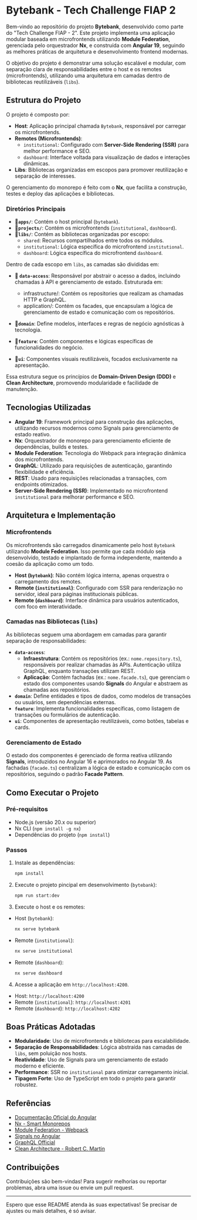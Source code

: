 # Bytebank - Tech Challenge FIAP 2

Bem-vindo ao repositório do projeto **Bytebank**, desenvolvido como parte do "Tech Challenge FIAP - 2". Este projeto implementa uma aplicação modular baseada em microfrontends utilizando **Module Federation**, gerenciada pelo orquestrador **Nx**, e construída com **Angular 19**, seguindo as melhores práticas de arquitetura e desenvolvimento frontend modernas.

O objetivo do projeto é demonstrar uma solução escalável e modular, com separação clara de responsabilidades entre o host e os remotes (microfrontends), utilizando uma arquitetura em camadas dentro de bibliotecas reutilizáveis (`libs`).

## Estrutura do Projeto

O projeto é composto por:
- **Host**: Aplicação principal chamada `Bytebank`, responsável por carregar os microfrontends.
- **Remotes (Microfrontends)**:
  - `institutional`: Configurado com **Server-Side Rendering (SSR)** para melhor performance e SEO.
  - `dashboard`: Interface voltada para visualização de dados e interações dinâmicas.
- **Libs**: Bibliotecas organizadas em escopos para promover reutilização e separação de interesses.

O gerenciamento do monorepo é feito com o **Nx**, que facilita a construção, testes e deploy das aplicações e bibliotecas.

### Diretórios Principais
- **📂`apps/`**: Contém o host principal (`bytebank`).
- **📂`projects/`**: Contém os microfrontends (`institutional`, `dashboard`).
- **📂`libs/`**: Contém as bibliotecas organizadas por escopo:
  - `shared`: Recursos compartilhados entre todos os módulos.
  - `institutional`: Lógica específica do microfrontend `institutional`.
  - `dashboard`: Lógica específica do microfrontend `dashboard`.

Dentro de cada escopo em `libs`, as camadas são divididas em:

- **📂 `data-access`**: Responsável por abstrair o acesso a dados, incluindo chamadas à API e gerenciamento de estado.
  Estruturada em:
    - infrastructure/: Contém os repositories que realizam as chamadas HTTP e GraphQL.
    - application/: Contém os facades, que encapsulam a lógica de gerenciamento de estado e comunicação com os repositórios.
  
- **📂`domain`**: Define modelos, interfaces e regras de negócio agnósticas à tecnologia.
- **📂`feature`**: Contém componentes e lógicas específicas de funcionalidades do negócio.
- **📂`ui`**: Componentes visuais reutilizáveis, focados exclusivamente na apresentação.

Essa estrutura segue os princípios de **Domain-Driven Design (DDD)** e **Clean Architecture**, promovendo modularidade e facilidade de manutenção.

## Tecnologias Utilizadas

- **Angular 19**: Framework principal para construção das aplicações, utilizando recursos modernos como Signals para gerenciamento de estado reativo.
- **Nx**: Orquestrador de monorepo para gerenciamento eficiente de dependências, builds e testes.
- **Module Federation**: Tecnologia do Webpack para integração dinâmica dos microfrontends.
- **GraphQL**: Utilizado para requisições de autenticação, garantindo flexibilidade e eficiência.
- **REST**: Usado para requisições relacionadas a transações, com endpoints otimizados.
- **Server-Side Rendering (SSR)**: Implementado no microfrontend `institutional` para melhorar performance e SEO.

## Arquitetura e Implementação

### Microfrontends
Os microfrontends são carregados dinamicamente pelo host `Bytebank` utilizando **Module Federation**. Isso permite que cada módulo seja desenvolvido, testado e implantado de forma independente, mantendo a coesão da aplicação como um todo.

- **Host (`bytebank`)**: Não contém lógica interna, apenas orquestra o carregamento dos remotes.
- **Remote (`institutional`)**: Configurado com SSR para renderização no servidor, ideal para páginas institucionais públicas.
- **Remote (`dashboard`)**: Interface dinâmica para usuários autenticados, com foco em interatividade.

### Camadas nas Bibliotecas (`libs`)
As bibliotecas seguem uma abordagem em camadas para garantir separação de responsabilidades:

- **`data-access`**:
  - **Infraestrutura**: Contém os repositórios (ex.: `nome.repository.ts`), responsáveis por realizar chamadas às APIs. Autenticação utiliza GraphQL, enquanto transações utilizam REST.
  - **Aplicação**: Contém fachadas (ex.: `nome.facade.ts`), que gerenciam o estado dos componentes usando **Signals** do Angular e abstraem as chamadas aos repositórios.
- **`domain`**: Define entidades e tipos de dados, como modelos de transações ou usuários, sem dependências externas.
- **`feature`**: Implementa funcionalidades específicas, como listagem de transações ou formulários de autenticação.
- **`ui`**: Componentes de apresentação reutilizáveis, como botões, tabelas e cards.

### Gerenciamento de Estado
O estado dos componentes é gerenciado de forma reativa utilizando **Signals**, introduzidos no Angular 16 e aprimorados no Angular 19. As fachadas (`facade.ts`) centralizam a lógica de estado e comunicação com os repositórios, seguindo o padrão **Facade Pattern**.

## Como Executar o Projeto

### Pré-requisitos
- Node.js (versão 20.x ou superior)
- Nx CLI (`npm install -g nx`)
- Dependências do projeto (`npm install`)

### Passos

1. Instale as dependências:
   ```bash
   npm install
   ```
2. Execute o projeto pincipal em desenvolvimento (`bytebank`):
   ```bash
   npm run start:dev
   ```
3. Execute o host e os remotes:
  - Host (`bytebank`):
    ```bash
    nx serve bytebank
    ```
  - Remote (`institutional`):
    ```bash
    nx serve institutional
    ```
  - Remote (`dashboard`):
    ```bash
    nx serve dashboard
    ```
4. Acesse a aplicação em `http://localhost:4200`.
- Host: `http://localhost:4200`
- Remote (`institutional`): `http://localhost:4201`
- Remote (`dashboard`): `http://localhost:4202`

## Boas Práticas Adotadas
- **Modularidade**: Uso de microfrontends e bibliotecas para escalabilidade.
- **Separação de Responsabilidades**: Lógica abstraída nas camadas de `libs`, sem poluição nos hosts.
- **Reatividade**: Uso de Signals para um gerenciamento de estado moderno e eficiente.
- **Performance**: SSR no `institutional` para otimizar carregamento inicial.
- **Tipagem Forte**: Uso de TypeScript em todo o projeto para garantir robustez.

## Referências
- [Documentação Oficial do Angular](https://angular.dev/)
- [Nx - Smart Monorepos](https://nx.dev/)
- [Module Federation - Webpack](https://webpack.js.org/concepts/module-federation/)
- [Signals no Angular](https://angular.dev/guide/signals)
- [GraphQL Official](https://graphql.org/)
- [Clean Architecture - Robert C. Martin](https://blog.cleancoder.com/uncle-bob/2012/08/13/the-clean-architecture.html)

## Contribuições
Contribuições são bem-vindas! Para sugerir melhorias ou reportar problemas, abra uma issue ou envie um pull request.

---

Espero que esse README atenda às suas expectativas! Se precisar de ajustes ou mais detalhes, é só avisar.
